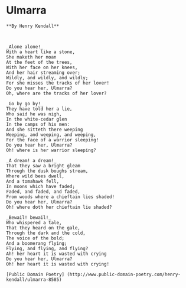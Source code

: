  # Ulmarra

    **By Henry Kendall**



    _Alone alone!_
    With a heart like a stone,
    She maketh her moan
    At the feet of the trees,
    With her face on her knees,
    And her hair streaming over;
    Wildly, and wildly, and wildly;
    For she misses the tracks of her lover!
    Do you hear her, Ulmarra?
    Oh, where are the tracks of her lover?

    _Go by go by!_
    They have told her a lie,
    Who said he was nigh,
    In the white-cedar glen
    In the camps of his men:
    And she sitteth there weeping
    Weeping, and weeping, and weeping,
    For the face of a warrior sleeping!
    Do you hear her, Ulmarra?
    Oh! where is her warrior sleeping?

    _A dream! a dream!_
    That they saw a bright gleam
    Through the dusk boughs stream,
    Where wild bees dwell,
    And a tomahawk fell,
    In moons which have faded;
    Faded, and faded, and faded,
    From woods where a chieftain lies shaded!
    Do you hear her, Ulmarra?
    Oh! where doth her chieftain lie shaded?

    _Bewail! bewail!_
    Who whispered a tale,
    That they heard on the gale,
    Through the dark and the cold,
    The voice of the bold;
    And a boomerang flying;
    Flying, and flying, and flying?
    Ah! her heart it is wasted with crying
    Do you hear her, Ulmarra?
    Oh! her heart it is wasted with crying!
    
    [Public Domain Poetry] (http://www.public-domain-poetry.com/henry-kendall/ulmarra-8585) 
